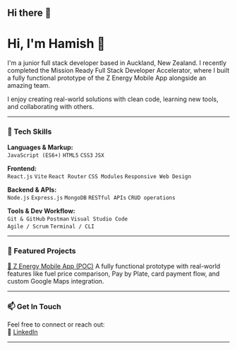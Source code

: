 ## Hi there 👋

<!--
**h3m1sh/h3m1sh** is a ✨ _special_ ✨ repository because its `README.md` (this file) appears on your GitHub profile.

Here are some ideas to get you started:

- 🔭 I’m currently working on ...
- 🌱 I’m currently learning ...
- 👯 I’m looking to collaborate on ...
- 🤔 I’m looking for help with ...
- 💬 Ask me about ...
- 📫 How to reach me: ...
- 😄 Pronouns: ...
- ⚡ Fun fact: ...
-->

# Hi, I'm Hamish 👋

I'm a junior full stack developer based in Auckland, New Zealand. I recently completed the Mission Ready Full Stack Developer Accelerator, where I built a fully functional prototype of the Z Energy Mobile App alongside an amazing team.

I enjoy creating real-world solutions with clean code, learning new tools, and collaborating with others.

---

### 🔧 Tech Skills
**Languages & Markup:**  
`JavaScript (ES6+)` `HTML5` `CSS3` `JSX`

**Frontend:**  
`React.js` `Vite` `React Router` `CSS Modules` `Responsive Web Design`

**Backend & APIs:**  
`Node.js` `Express.js` `MongoDB` `RESTful APIs` `CRUD operations`

**Tools & Dev Workflow:**  
`Git & GitHub` `Postman` `Visual Studio Code`   
`Agile / Scrum` `Terminal / CLI` 

---

### 📂 Featured Projects
[🔗 Z Energy Mobile App (POC)]([https://github.com/YOUR-USERNAME/z-energy-mobile-app](https://github.com/TheKoalaBear/z-energy-app))  
A fully functional prototype with real-world features like fuel price comparison, Pay by Plate, card payment flow, and custom Google Maps integration.

---

### 📫 Get In Touch
Feel free to connect or reach out:    
💼 [LinkedIn](https://www.linkedin.com/in/hamish-elliot-82443a2b3/)

---
